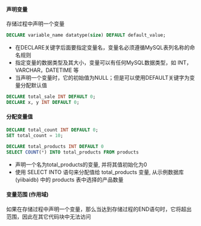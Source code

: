 #### 声明变量
存储过程中声明一个变量
```sql
DECLARE variable_name datatype(size) DEFAULT default_value;
```

- 在DECLARE关键字后面要指定变量名，变量名必须遵循MySQL表列名称的命名规则
- 指定变量的数据类型及其大小，变量可以有任何MySQL数据类型，如 INT，VARCHAR，DATETIME 等
- 当声明一个变量时，它的初始值为NULL；但是可以使用DEFAULT关键字为变量分配默认值

```sql
DECLARE total_sale INT DEFAULT 0;
DECLARE x, y INT DEFAULT 0;
```

#### 分配变量值
```sql
DECLARE total_count INT DEFAULT 0;
SET total_count = 10;
```

```sql
DECLARE total_products INT DEFAULT 0
SELECT COUNT(*) INTO total_products FROM products
```

- 声明一个名为total_products的变量, 并将其值初始化为0
- 使用 SELECT INTO 语句来分配值给 total_products 变量, 从示例数据库 (yiibaidb) 中的 products 表中选择的产品数量

#### 变量范围 (作用域)
 如果在存储过程中声明一个变量，那么当达到存储过程的END语句时，它将超出范围，因此在其它代码块中无法访问
